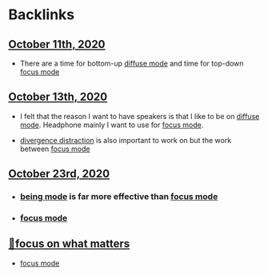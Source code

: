 
# Backlinks
## [October 11th, 2020](<October 11th, 2020.md>)
- There are a time for bottom-up [diffuse mode](<diffuse mode.md>) and time for top-down [focus mode](<focus mode.md>)

## [October 13th, 2020](<October 13th, 2020.md>)
- I felt that the reason I want to have speakers is that I like to be on [diffuse mode](<diffuse mode.md>). Headphone mainly I want to use for [focus mode](<focus mode.md>).

- [divergence distraction](<divergence distraction.md>) is also important to work on but the work between [focus mode](<focus mode.md>)

## [October 23rd, 2020](<October 23rd, 2020.md>)
- ### [being mode](<being mode.md>) is far more effective than [focus mode](<focus mode.md>)

- ### [focus mode](<focus mode.md>)

## [🌱focus on what matters](<🌱focus on what matters.md>)
- [focus mode](<focus mode.md>)


